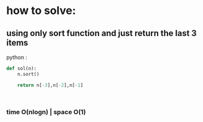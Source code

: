 # how to solve:
## using only sort function and just return the last 3 items
python :
```python
def sol(n):
    n.sort()

    return n[-3],n[-2],n[-1]
    
    
 ```
 
 ### time O(nlogn) | space O(1)
